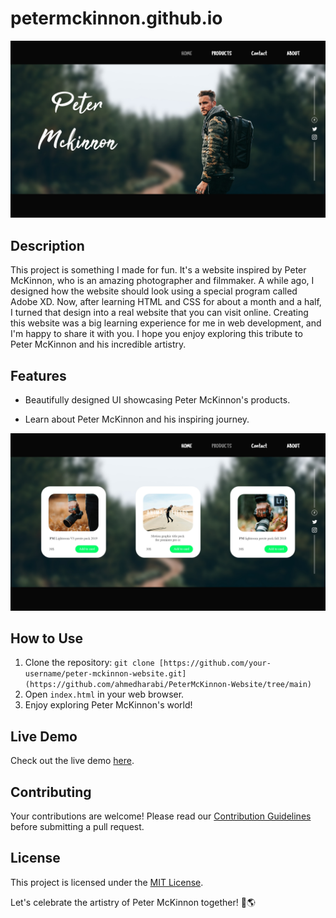# petermckinnon.github.io


![Peter McKinnon Website](peter%20mck%20stocks/website%20screenshot.jpg)

## Description
This project is something I made for fun. It's a website inspired by Peter McKinnon, who is an amazing photographer and filmmaker. A while ago, I designed how the website should look using a special program called Adobe XD. Now, after learning HTML and CSS for about a month and a half, I turned that design into a real website that you can visit online.
Creating this website was a big learning experience for me in web development, and I'm happy to share it with you. I hope you enjoy exploring this tribute to Peter McKinnon and his incredible artistry.

## Features
- Beautifully designed UI showcasing Peter McKinnon's products.

- Learn about Peter McKinnon and his inspiring journey.

![Product Showcase](peter%20mck%20stocks/products%20section%20(2).jpg)

## How to Use
1. Clone the repository: `git clone [https://github.com/your-username/peter-mckinnon-website.git](https://github.com/ahmedharabi/PeterMcKinnon-Website/tree/main)`
2. Open `index.html` in your web browser.
3. Enjoy exploring Peter McKinnon's world!

## Live Demo
Check out the live demo [here](https://your-username.github.io/peter-mckinnon-website).

## Contributing
Your contributions are welcome! Please read our [Contribution Guidelines](CONTRIBUTING.md) before submitting a pull request.

## License
This project is licensed under the [MIT License](LICENSE).

Let's celebrate the artistry of Peter McKinnon together! 📸🌎
